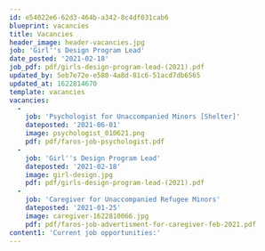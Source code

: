 ```yaml
---
id: e54022e6-62d3-464b-a342-8c4df031cab6
blueprint: vacancies
title: Vacancies
header_image: header-vacancies.jpg
job: 'Girl''s Design Program Lead'
date_posted: '2021-02-18'
job_pdf: pdf/girls-design-program-lead-(2021).pdf
updated_by: 5eb7e72e-e580-4a8d-81c6-51acd7db6565
updated_at: 1622814670
template: vacancies
vacancies:
  -
    job: 'Psychologist for Unaccompanied Minors [Shelter]'
    dateposted: '2021-06-01'
    image: psychologist_010621.png
    pdf: pdf/faros-job-psychologist.pdf
  -
    job: 'Girl''s Design Program Lead'
    dateposted: '2021-02-18'
    image: girl-design.jpg
    pdf: pdf/girls-design-program-lead-(2021).pdf
  -
    job: 'Caregiver for Unaccompanied Refugee Minors'
    dateposted: '2021-01-25'
    image: caregiver-1622810066.jpg
    pdf: pdf/faros-job-advertisment-for-caregiver-feb-2021.pdf
content1: 'Current job opportunities:'
---
```

